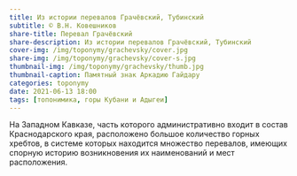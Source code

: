 ```yaml
---
title: Из истории перевалов Грачёвский, Тубинский
subtitle: © В.Н. Ковешников
share-title: Перевал Грачёвский
share-description: Из истории перевалов Грачёвский, Тубинский
cover-img: /img/toponymy/grachevsky/cover.jpg
share-img: /img/toponymy/grachevsky/cover-s.jpg
thumbnail-img: /img/toponymy/grachevsky/thumb.jpg
thumbnail-caption: Памятный знак Аркадию Гайдару
categories: toponymy
date: 2021-06-13 18:00
tags: [топонимика, горы Кубани и Адыгеи]
---
```

На Западном Кавказе, часть которого административно входит в состав Краснодарского края, расположено большое количество горных хребтов, в системе которых находится множество перевалов, имеющих спорную историю возникновения их наименований и мест расположения.
